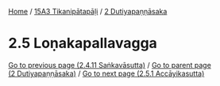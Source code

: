 
[Home](/) / [15A3 Tikanipātapāḷi](../../15A3.md) / [2 Dutiyapaṇṇāsaka](../2.md)

# 2.5 Loṇakapallavagga


[Go to previous page (2.4.11 Saṅkavāsutta)](2.4/2.4.11.md) / [Go to parent page (2 Dutiyapaṇṇāsaka)](../2.md) / [Go to next page (2.5.1 Accāyikasutta)](2.5/2.5.1.md)



